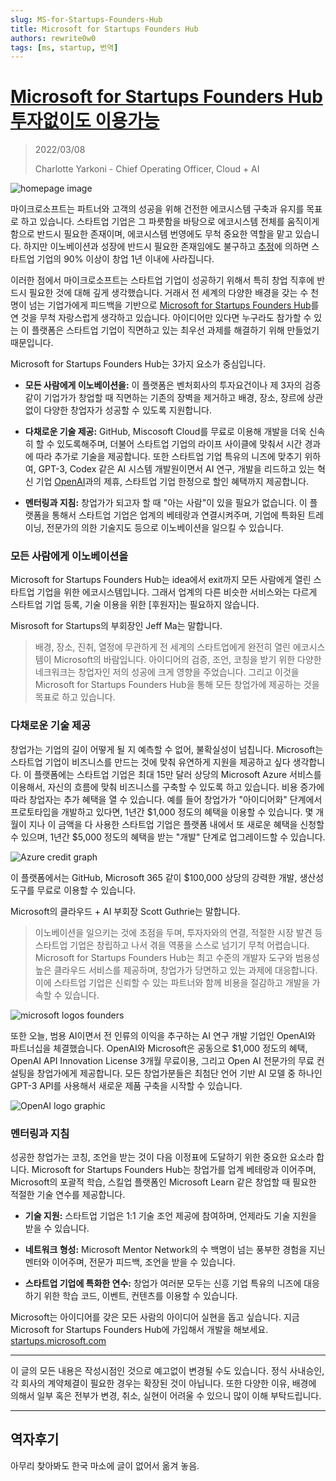 ```yaml
---
slug: MS-for-Startups-Founders-Hub
title: Microsoft for Startups Founders Hub
authors: rewrite0w0
tags: [ms, startup, 번역]
---
```


# [Microsoft for Startups Founders Hub 투자없이도 이용가능](https://blogs.microsoft.com/blog/2022/03/08/microsoft-for-startups-founders-hub-now-open-to-all-no-funding-needed/)

> 2022/03/08
>
> Charlotte Yarkoni - Chief Operating Officer, Cloud + AI

![homepage image](https://blogs.microsoft.com/wp-content/uploads/prod/2022/03/2-MS_Startups_FoundersHub_Announce_1080-X-1080-1024x572.png)

마이크로소프트는 파트너와 고객의 성공을 위해 건전한 에코시스템 구축과 유지를 목표로 하고 있습니다. 스타트업 기업은 그 파릇함을 바탕으로 에코시스템 전체를 움직이게함으로 반드시 필요한 존재이며, 에코시스템 번영에도 무척 중요한 역할을 맡고 있습니다. 하지만 이노베이션과 성장에 반드시 필요한 존재임에도 불구하고 [추정](https://www.investopedia.com/articles/personal-finance/040915/how-many-startups-fail-and-why.asp)에 의하면 스타트업 기업의 90% 이상이 창업 1년 이내에 사라집니다.

이러한 점에서 마이크로소프트는 스타트업 기업이 성공하기 위해서 특히 창업 직후에 반드시 필요한 것에 대해 깊게 생각했습니다. 거래서 전 세계의 다양한 배경을 갖는 수 천명이 넘는 기업가에게 피드백을 기반으로 [Microsoft for Startups Founders Hub](http://startups.microsoft.com/)를 연 것을 무척 자랑스럽게 생각하고 있습니다. 아이디어만 있다면 누구라도 참가할 수 있는 이 플랫폼은 스타트업 기업이 직면하고 있는 최우선 과제를 해결하기 위해 만들었기 때문입니다.

Microsoft for Startups Founders Hub는 3가지 요소가 중심입니다.

- **모든 사람에게 이노베이션을:** 이 플랫폼은 벤처회사의 투자요건이나 제 3자의 검증 같이 기업가가 창업할 때 직면하는 기존의 장벽을 제거하고 배경, 장소, 장르에 상관없이 다양한 창업자가 성공할 수 있도록 지원합니다.

- **다채로운 기술 제공:** GitHub, Miscosoft Cloud를 무료로 이용해 개발을 더욱 신속히 할 수 있도록해주며, 더불어 스타트업 기업의 라이프 사이클에 맞춰서 시간 경과에 따라 추가로 기술을 제공합니다. 또한 스타트업 기업 특유의 니즈에 맞추기 위하여, GPT-3, Codex 같은 AI 시스템 개발원이면서 AI 연구, 개발을 리드하고 있는 혁신 기업 [OpenAI](http://www.openai.com/)과의 제휴, 스타트업 기업 한정으로 할인 혜택까지 제공합니다.

- **멘터링과 지침:** 창업가가 되고자 할 때 "아는 사람"이 있을 필요가 없습니다. 이 플랫폼을 통해서 스타트업 기업은 업계의 베테랑과 연결시켜주며, 기업에 특화된 트레이닝, 전문가의 의한 기술지도 등으로 이노베이션을 일으킬 수 있습니다.

### 모든 사람에게 이노베이션을

Microsoft for Startups Founders Hub는 idea에서 exit까지 모든 사람에게 열린 스타트업 기업을 위한 에코시스템입니다. 그래서 업계의 다른 비슷한 서비스와는 다르게 스타트업 기업 등록, 기술 이용을 위한 [후원자]는 필요하지 않습니다.

Misrosoft for Startups의 부회장인 Jeff Ma는 말합니다.

> 배경, 장소, 진취, 열정에 무관하게 전 세계의 스타트업에게 완전히 열린 에코시스템이 Microsoft의 바람입니다. 아이디어의 검증, 조언, 코칭을 받기 위한 다양한 네크워크는 창업자인 저의 성공에 크게 영향을 주었습니다. 그리고 이것을 Microsoft for Startups Founders Hub을 통해 모든 창업가에 제공하는 것을 목표로 하고 있습니다.

### 다채로운 기술 제공

창업가는 기업의 길이 어떻게 될 지 예측할 수 없어, 불확실성이 넘칩니다. Microsoft는 스타트업 기업이 비즈니스를 만드는 것에 맞춰 유연하게 지원을 제공하고 싶다 생각합니다. 이 플랫폼에는 스타트업 기업은 최대 15만 달러 상당의 Microsoft Azure 서비스를 이용해서, 자신의 흐름에 맞춰 비즈니스를 구축할 수 있도록 하고 있습니다. 비용 증가에 따라 창업자는 추가 혜택을 열 수 있습니다. 예를 들어 창업가가 "아이디어화" 단계에서 프로토타입을 개발하고 있다면, 1년간 $1,000 정도의 혜택을 이용할 수 있습니다. 몇 개월이 지나 이 금액을 다 사용한 스타트업 기업은 플랫폼 내에서 또 새로운 혜택을 신청할 수 있으며, 1년간 $5,000 정도의 혜택을 받는 "개발" 단계로 업그레이드할 수 있습니다.

![Azure credit graph](https://blogs.microsoft.com/wp-content/uploads/prod/2022/03/Stages_founders.png)

이 플랫폼에서는 GitHub, Microsoft 365 같이 $100,000 상당의 강력한 개발, 생산성 도구를 무료로 이용할 수 있습니다.

Microsoft의 클라우드 + AI 부회장 Scott Guthrie는 말합니다.

> 이노베이션을 일으키는 것에 초점을 두며, 투자자와의 연결, 적절한 시장 발견 등 스타트업 기업은 창립하고 나서 겪을 역풍을 스스로 넘기기 무척 어렵습니다. Microsoft for Startups Founders Hub는 최고 수준의 개발자 도구와 범용성 높은 클라우드 서비스를 제공하며, 창업가가 당면하고 있는 과제에 대응합니다. 이에 스타트업 기업은 신뢰할 수 있는 파트너와 함께 비용을 절감하고 개발을 가속할 수 있습니다.

![microsoft logos founders](https://blogs.microsoft.com/wp-content/uploads/prod/2022/03/Logos_founders.png)

또한 오늘, 범용 AI이면서 전 인류의 이익을 추구하는 AI 연구 개발 기업인 OpenAI와 파트너십을 체결했습니다. OpenAI와 Microsoft은 공동으로 $1,000 정도의 혜택, OpenAI API Innovation License 3개월 무료이용, 그리고 Open AI 전문가의 무료 컨설팅을 창업가에게 제공합니다. 모든 창업가분들은 최첨단 언어 기반 AI 모델 중 하나인 GPT-3 API를 사용해서 새로운 제품 구축을 시작할 수 있습니다.

![OpenAI logo graphic](https://blogs.microsoft.com/wp-content/uploads/prod/2022/03/OpenAI-graphic.png)

### 멘터링과 지침

성공한 창업가는 코칭, 조언을 받는 것이 다음 이정표에 도달하기 위한 중요한 요소라 합니다. Microsoft for Startups Founders Hub는 창업가를 업계 베테랑과 이어주며, Microsoft의 포괄적 학습, 스킬업 플랫폼인 Microsoft Learn 같은 창업할 때 필요한 적절한 기술 연수를 제공합니다.

- **기술 지원:** 스타트업 기업은 1:1 기술 조언 제공에 참여하며, 언제라도 기술 지원을 받을 수 있습니다.

- **네트워크 형성:** Microsoft Mentor Network의 수 백명이 넘는 풍부한 경험을 지닌 멘터와 이어주며, 전문가 피드백, 조언을 받을 수 있습니다.

- **스타트업 기업에 특화한 연수:** 창업가 여러분 모두는 신흥 기업 특유의 니즈에 대응하기 위한 학습 코드, 이벤트, 컨텐츠를 이용할 수 있습니다.

Microsoft는 아이디어를 갖은 모든 사람의 아이디어 실현을 돕고 싶습니다. 지금 Microsoft for Startups Founders Hub에 가입해서 개발을 해보세요.
[startups.microsoft.com](startups.microsoft.com.)

---

이 글의 모든 내용은 작성시점인 것으로 예고없이 변경될 수도 있습니다. 정식 사내승인, 각 회사의 계약체결이 필요한 경우는 확장된 것이 아닙니다. 또한 다양한 이유, 배경에 의해서 일부 혹은 전부가 변경, 취소, 실현이 어려울 수 있으니 많이 이해 부탁드립니다.

---

## 역자후기

아무리 찾아봐도 한국 마소에 글이 없어서 옮겨 놓음.
